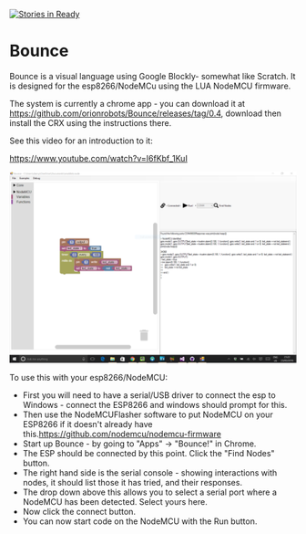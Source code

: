 [![Stories in Ready](https://badge.waffle.io/orionrobots/Bounce.png?label=ready&title=Ready)](https://waffle.io/orionrobots/Bounce)
# Bounce

Bounce is a visual language using Google Blockly- somewhat like Scratch.
It is designed for the esp8266/NodeMCu using the LUA NodeMCU firmware.

The system is currently a chrome app - you can download it at https://github.com/orionrobots/Bounce/releases/tag/0.4, download then install the CRX using the instructions there.

See this video for an introduction to it:

https://www.youtube.com/watch?v=I6fKbf_1KuI

![Screenshot of Bounce with Demo Code](/BounceScreenCapture.PNG)

To use this with your esp8266/NodeMCU:

* First you will need to have a serial/USB driver to connect the esp to Windows - connect the ESP8266 and windows should prompt for this.
* Then use the NodeMCUFlasher software to put NodeMCU on your ESP8266 if it doesn't already have this.https://github.com/nodemcu/nodemcu-firmware
* Start up Bounce - by going to "Apps" -> "Bounce!" in Chrome.
* The ESP should be connected by this point. Click the "Find Nodes" button. 
* The right hand side is the serial console - showing interactions with nodes, it should list those it has tried, and their responses.
* The drop down above this allows you to select a serial port where a NodeMCU has been detected. Select yours here.
* Now click the connect button.
* You can now start code on the NodeMCU with the Run button.
